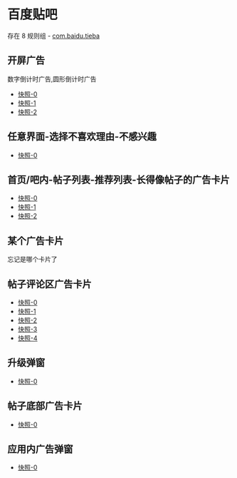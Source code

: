 # 百度贴吧

存在 8 规则组 - [com.baidu.tieba](/src/apps/com.baidu.tieba.ts)

## 开屏广告

数字倒计时广告,圆形倒计时广告

- [快照-0](https://i.gkd.li/import/12775906)
- [快照-1](https://gkd-kit.gitee.io/import/12566191)
- [快照-2](https://gkd-kit.gitee.io/import/12870916)

## 任意界面-选择不喜欢理由-不感兴趣

- [快照-0](https://i.gkd.li/import/12775914)

## 首页/吧内-帖子列表-推荐列表-长得像帖子的广告卡片

- [快照-0](https://i.gkd.li/import/12775930)
- [快照-1](https://gkd-kit.gitee.io/import/12840951)
- [快照-2](https://gkd-kit.gitee.io/import/13060892)

## 某个广告卡片

忘记是哪个卡片了

## 帖子评论区广告卡片

- [快照-0](https://i.gkd.li/import/12775913)
- [快照-1](https://i.gkd.li/import/13043133)
- [快照-2](https://i.gkd.li/import/13054256)
- [快照-3](https://i.gkd.li/import/12775916)
- [快照-4](https://i.gkd.li/import/12775892)

## 升级弹窗

- [快照-0](https://gkd-kit.gitee.io/import/12496934)

## 帖子底部广告卡片

- [快照-0](https://i.gkd.li/import/12775882)

## 应用内广告弹窗

- [快照-0](https://gkd-kit.gitee.io/import/13060891)
